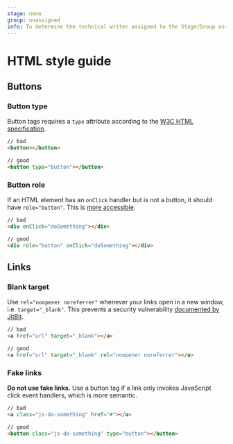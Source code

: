 ```yaml
---
stage: none
group: unassigned
info: To determine the technical writer assigned to the Stage/Group associated with this page, see https://about.gitlab.com/handbook/engineering/ux/technical-writing/#assignments
---
```


# HTML style guide

## Buttons

### Button type

Button tags requires a `type` attribute according to the [W3C HTML specification](https://www.w3.org/TR/2011/WD-html5-20110525/the-button-element.html#dom-button-type).

```html
// bad
<button></button>

// good
<button type="button"></button>
```

### Button role

If an HTML element has an `onClick` handler but is not a button, it should have `role="button"`. This is [more accessible](https://developer.mozilla.org/en-US/docs/Web/Accessibility/ARIA/Roles/button_role).

```html
// bad
<div onClick="doSomething"></div>

// good
<div role="button" onClick="doSomething"></div>
```

## Links

### Blank target

Use `rel="noopener noreferrer"` whenever your links open in a new window, i.e. `target="_blank"`. This prevents a security vulnerability [documented by JitBit](https://www.jitbit.com/alexblog/256-targetblank---the-most-underestimated-vulnerability-ever/).

```html
// bad
<a href="url" target="_blank"></a>

// good
<a href="url" target="_blank" rel="noopener noreferrer"></a>
```

### Fake links

**Do not use fake links.** Use a button tag if a link only invokes JavaScript click event handlers, which is more semantic.

```html
// bad
<a class="js-do-something" href="#"></a>

// good
<button class="js-do-something" type="button"></button>
```

